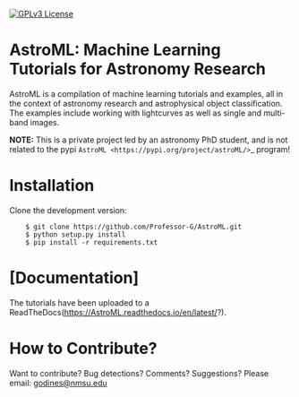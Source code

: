 [![GPLv3 License](https://img.shields.io/badge/License-GPL%20v3-yellow.svg)](https://opensource.org/licenses/LGPL-3.0)

# AstroML: Machine Learning Tutorials for Astronomy Research
AstroML is a compilation of machine learning tutorials and examples, all in the context of astronomy research and astrophysical object classification. The examples include working with lightcurves as well as single and multi-band images.

**NOTE:** This is a private project led by an astronomy PhD student, and is not related to the pypi `AstroML <https://pypi.org/project/astroML/>`_ program! 

# Installation
Clone the development version:    
```
    $ git clone https://github.com/Professor-G/AstroML.git
    $ python setup.py install
    $ pip install -r requirements.txt
```

# [Documentation]

The tutorials have been uploaded to a ReadTheDocs(https://AstroML.readthedocs.io/en/latest/?).


# How to Contribute?

Want to contribute? Bug detections? Comments? Suggestions? Please email: godines@nmsu.edu